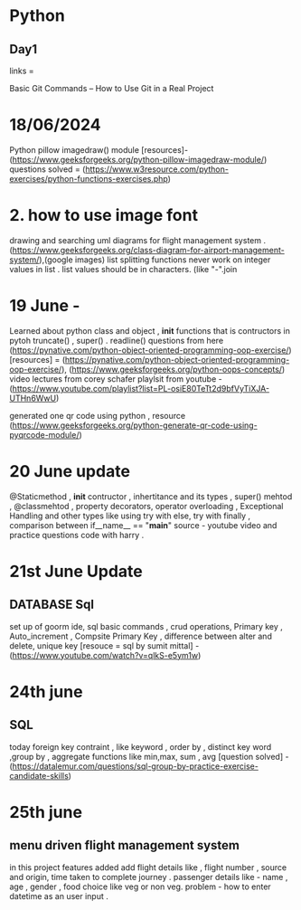 # Python
## Day1
<!-- Basic of python -->
links =  

Basic Git Commands – How to Use Git in a Real Project



# 18/06/2024
 Python pillow imagedraw() module
[resources]- (https://www.geeksforgeeks.org/python-pillow-imagedraw-module/)
questions solved = (https://www.w3resource.com/python-exercises/python-functions-exercises.php)

# 2. how to use image font 
 drawing and searching uml diagrams for flight management system . 
 (https://www.geeksforgeeks.org/class-diagram-for-airport-management-system/),(google images)
 list splitting functions never work on integer values in list . list values  should be in characters.
 (like "-".join 

# 19 June - 
Learned about python class and object , __init__ functions that is contructors in pytoh
truncate() , super() . readline() questions from here (https://pynative.com/python-object-oriented-programming-oop-exercise/)
[resources] = (https://pynative.com/python-object-oriented-programming-oop-exercise/), (https://www.geeksforgeeks.org/python-oops-concepts/)
video lectures from corey schafer playlsit from youtube - (https://www.youtube.com/playlist?list=PL-osiE80TeTt2d9bfVyTiXJA-UTHn6WwU)

generated one qr code using python , resource (https://www.geeksforgeeks.org/python-generate-qr-code-using-pyqrcode-module/)


# 20 June update
 @Staticmethod , __init__ contructor , inhertitance and its types , super() mehtod , @classmehtod , property decorators, operator overloading , Exceptional Handling and other types like using try with else, try with finally , comparison between if__name__ == "__main__"
  source - youtube video and practice questions code with harry . 

# 21st June Update
## DATABASE Sql
set up of goorm ide, sql basic commands , crud operations, Primary key , Auto_increment , Compsite Primary Key , difference between alter and delete, unique key 
[resouce = sql by sumit mittal] - (https://www.youtube.com/watch?v=qlkS-e5ym1w)

# 24th june
## SQL
today foreign key contraint , like keyword , order by , distinct key word ,group by , aggregate functions like min,max, sum , avg 
[question solved] - (https://datalemur.com/questions/sql-group-by-practice-exercise-candidate-skills)

# 25th june
## menu driven flight management system
in this project features added add flight details like , flight number , source and origin, time taken to complete journey .
passenger details like - name , age , gender , food choice like veg or non veg. 
problem - how to enter datetime as an user input . 